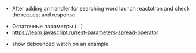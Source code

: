 - After adding an handler for searching word launch reactotron and check the request and response.

* Остаточные параметры (...)
* https://learn.javascript.ru/rest-parameters-spread-operator

- show debounced watch on an example

